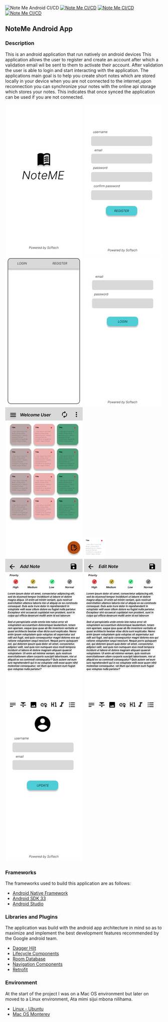 ![Note Me Android CI/CD](https://github.com/jamie-codez/Note-Me/actions/workflows/Note-Me-CI-CD.yaml/badge.svg)
[![Note Me CI/CD](https://github.com/jamie-codez/Note-Me/actions/workflows/Note-Me-CI-CD.yaml/badge.svg?event=release)](https://github.com/jamie-codez/Note-Me/actions/workflows/Note-Me-CI-CD.yaml)
[![Note Me CI/CD](https://github.com/jamie-codez/Note-Me/actions/workflows/Note-Me-CI-CD.yaml/badge.svg?event=deployment)](https://github.com/jamie-codez/Note-Me/actions/workflows/Note-Me-CI-CD.yaml)
[![Note Me CI/CD](https://github.com/jamie-codez/Note-Me/actions/workflows/Note-Me-CI-CD.yaml/badge.svg?event=page_build)](https://github.com/jamie-codez/Note-Me/actions/workflows/Note-Me-CI-CD.yaml)
## NoteMe Android App
### Description
This is an android application that run natively on android devices
This application allows the user to register and create an account after which a validation email wil be sent to them to activate their account.
After validation the user is able to login and start interacting with the application.
The applications main goal is to help you create short notes which are stored locally in your device when you are not connected to the internet,upon reconnection you can synchronize your notes with the online api storage which stores your notes.
This indicates that once synced the application can be used if you are not connected.

![Splash Screen](https://github.com/jamie-codez/Note-Me/blob/development/Docs%20and%20Statics/Designs/Frame%201.png)
![Splash Screen](https://github.com/jamie-codez/Note-Me/blob/development/Docs%20and%20Statics/Designs/Frame%202.png)
![Splash Screen](https://github.com/jamie-codez/Note-Me/blob/development/Docs%20and%20Statics/Designs/Frame%203.png)
![Splash Screen](https://github.com/jamie-codez/Note-Me/blob/development/Docs%20and%20Statics/Designs/Frame%205.png)
![Splash Screen](https://github.com/jamie-codez/Note-Me/blob/development/Docs%20and%20Statics/Designs/Frame%206.png)
![Splash Screen](https://github.com/jamie-codez/Note-Me/blob/development/Docs%20and%20Statics/Designs/Frame%207.png)
![Splash Screen](https://github.com/jamie-codez/Note-Me/blob/development/Docs%20and%20Statics/Designs/Frame%2019.png)
![Splash Screen](https://github.com/jamie-codez/Note-Me/blob/development/Docs%20and%20Statics/Designs/Frame%2020.png)
![Splash Screen](https://github.com/jamie-codez/Note-Me/blob/development/Docs%20and%20Statics/Designs/Frame%2022.png)

### Frameworks
The frameworks used to build this application are as follows:
* [Android Native Framework](https://developer.android.com/guide/platform)
* [Android SDK 33](https://developer.android.com/guide/platform)
* [Android Studio](https://developer.android.com/studio)

### Libraries and Plugins

The application was build with the android app architecture in mind so as to maximize and implement
the best development features recommended by the Google android team.

* [Dagger Hilt]()
* [Lifecycle Components]()
* [Room Database]()
* [Navigation Components]()
* [Retrofit]()

### Environment

At the start of the project I was on a Mac OS environment but later on moved to a Linux
environment, Ata mimi sijui mbona nilihama.
* [Linux - Ubuntu](https://www.ubuntu.com)
* [Mac OS Monterey](https://www.apple.com/macos/monterey)
